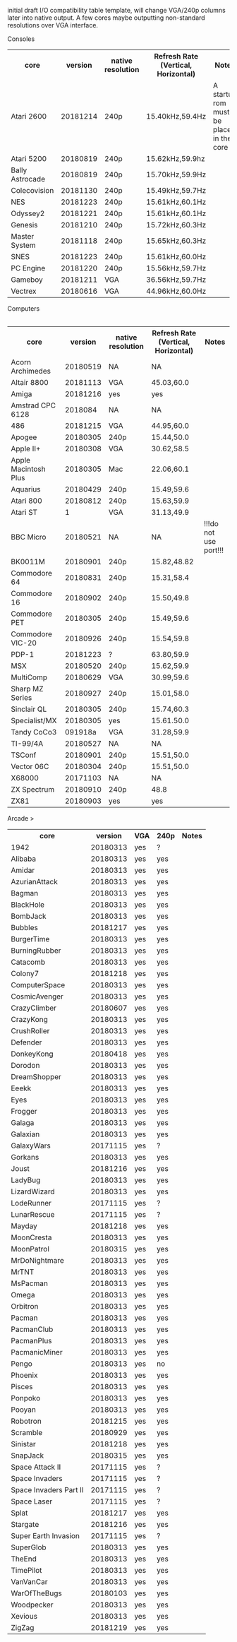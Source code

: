 initial draft I/O compatibility table template, will change VGA/240p columns later into native output.  A few cores maybe outputting non-standard resolutions over VGA interface.


Consoles
<table><tr><th>core</th><th>version</th><th>native resolution</th><th>Refresh Rate (Vertical, Horizontal)</th><th>Notes</th></tr>
<tr><td>Atari 2600</td><td>20181214</td><td>240p</td><td>15.40kHz,59.4Hz</td><td>A startup rom must be placed in the core</td></tr>
<tr><td>Atari 5200</td><td>20180819</td><td>240p</td><td>15.62kHz,59.9hz</td><td></td></tr>
<tr><td>Bally Astrocade</td><td>20180819</td><td>240p</td><td>15.70kHz,59.9Hz</td><td></td></tr>
<tr><td>Colecovision</td><td>20181130</td><td>240p</td><td>15.49kHz,59.7Hz</td><td></td></tr>
<tr><td>NES</td><td>20181223</td><td>240p</td><td>15.61kHz,60.1Hz</td><td></td></tr>
<tr><td>Odyssey2</td><td>20181221</td><td>240p</td><td>15.61kHz,60.1Hz</td><td></td></tr>
<tr><td>Genesis</td><td>20181210</td><td>240p</td><td>15.72kHz,60.3Hz</td><td></td></tr>
<tr><td>Master System</td><td>20181118</td><td>240p</td><td>15.65kHz,60.3Hz</td><td></td></tr>
<tr><td>SNES</td><td>20181223</td><td>240p</td><td>15.61kHz,60.0Hz</td><td></td></tr>
<tr><td>PC Engine</td><td>20181220</td><td>240p</td><td>15.56kHz,59.7Hz</td><td></td></tr>
<tr><td>Gameboy</td><td>20181211</td><td>VGA</td><td>36.56kHz,59.7Hz</td><td></td></tr>
<tr><td>Vectrex</td><td>20180616</td><td>VGA</td><td>44.96kHz,60.0Hz</td><td></td></tr>
</table>
Computers
<table>
<table><tr><th>core</th><th>version</th><th>native resolution</th><th>Refresh Rate (Vertical, Horizontal)</th><th>Notes</th></tr>
<tr><td>Acorn Archimedes</td><td>20180519</td><td>NA</td><td>NA</td><td></td></tr>
<tr><td>Altair 8800</td><td>20181113</td><td>VGA</td><td>45.03,60.0</td><td></td></tr>
<tr><td>Amiga</td><td>20181216</td><td>yes</td><td>yes</td><td></td></tr>
<tr><td>Amstrad CPC 6128</td><td>2018084</td><td>NA</td><td>NA</td><td></td></tr>
<tr><td>486</td><td>20181215</td><td>VGA</td><td>44.95,60.0</td><td></td></tr>
<tr><td>Apogee</td><td>20180305</td><td>240p</td><td>15.44,50.0</td><td></td></tr>
<tr><td>Apple II+</td><td>20180308</td><td>VGA</td><td>30.62,58.5</td><td></td></tr>
<tr><td>Apple Macintosh Plus</td><td>20180305</td><td>Mac</td><td>22.06,60.1</td><td></td></tr>
<tr><td>Aquarius</td><td>20180429</td><td>240p</td><td>15.49,59.6</td><td></td></tr>
<tr><td>Atari 800</td><td>20180812</td><td>240p</td><td>15.63,59.9</td><td></td></tr>
<tr><td>Atari ST</td><td>1</td><td>VGA</td><td>31.13,49.9</td><td></td></tr>
<tr><td>BBC Micro</td><td>20180521</td><td>NA</td><td>NA</td><td>!!!do not use port!!!</td></tr>
<tr><td>BK0011M</td><td>20180901</td><td>240p</td><td>15.82,48.82</td><td></td></tr>
<tr><td>Commodore 64</td><td>20180831</td><td>240p</td><td>15.31,58.4</td><td></td></tr>
<tr><td>Commodore 16</td><td>20180902</td><td>240p</td><td>15.50,49.8</td><td></td></tr>
<tr><td>Commodore PET</td><td>20180305</td><td>240p</td><td>15.49,59.6</td><td></td></tr>
<tr><td>Commodore VIC-20</td><td>20180926</td><td>240p</td><td>15.54,59.8</td><td></td></tr>
<tr><td>PDP-1</td><td>20181223</td><td>?</td><td>63.80,59.9</td><td></td></tr>
<tr><td>MSX</td><td>20180520</td><td>240p</td><td>15.62,59.9</td><td></td></tr>
<tr><td>MultiComp</td><td>20180629</td><td>VGA</td><td>30.99,59.6</td><td></td></tr>
<tr><td>Sharp MZ Series</td><td>20180927</td><td>240p</td><td>15.01,58.0</td><td></td></tr>
<tr><td>Sinclair QL</td><td>20180305</td><td>240p</td><td>15.74,60.3</td><td></td></tr>
<tr><td>Specialist/MX</td><td>20180305</td><td>yes</td><td>15.61.50.0</td><td></td></tr>
<tr><td>Tandy CoCo3</td><td>091918a</td><td>VGA</td><td>31.28,59.9</td><td></td></tr>
<tr><td>TI-99/4A</td><td>20180527</td><td>NA</td><td>NA</td><td></td></tr>
<tr><td>TSConf</td><td>20180901</td><td>240p</td><td>15.51,50.0</td><td></td></tr>
<tr><td>Vector 06C</td><td>20180304</td><td>240p</td><td>15.51,50.0</td><td></td></tr>
<tr><td>X68000</td><td>20171103</td><td>NA</td><td>NA</td><td></td></tr>
<tr><td>ZX Spectrum</td><td>20180910</td><td>240p</td><td>48.8</td><td></td></tr>
<tr><td>ZX81</td><td>20180903</td><td>yes</td><td>yes</td><td></td></tr>
</table>
Arcade
<table>
<tr><th>core</th><th>version</th><th>VGA</th><th>240p</th><th>Notes</th></tr>
<tr><td>1942</td><td>20180313</td><td>yes</td><td>?</td><td></td></tr>
<tr><td>Alibaba</td><td>20180313</td><td>yes</td><td>yes</td><td></td></tr>
<tr><td>Amidar</td><td>20180313</td><td>yes</td><td>yes</td><td></td></tr>
<tr><td>AzurianAttack</td><td>20180313</td><td>yes</td><td>yes</td><td></td></tr>
<tr><td>Bagman</td><td>20180313</td><td>yes</td><td>yes</td><td></td></tr>
<tr><td>BlackHole</td><td>20180313</td><td>yes</td><td>yes</td><td></td></tr>
<tr><td>BombJack</td><td>20180313</td><td>yes</td><td>yes</td><td></td></tr>
<tr><td>Bubbles</td><td>20181217</td><td>yes</td><td>yes</td><td></td></tr>
<tr><td>BurgerTime</td><td>20180313</td><td>yes</td><td>yes</td><td></td></tr>
<tr><td>BurningRubber</td><td>20180313</td><td>yes</td><td>yes</td><td></td></tr>
<tr><td>Catacomb</td><td>20180313</td><td>yes</td><td>yes</td><td></td></tr>
<tr><td>Colony7</td><td>20181218</td><td>yes</td><td>yes</td><td></td></tr>
<tr><td>ComputerSpace</td><td>20180313</td><td>yes</td><td>yes</td><td></td></tr>
<tr><td>CosmicAvenger</td><td>20180313</td><td>yes</td><td>yes</td><td></td></tr>
<tr><td>CrazyClimber</td><td>20180607</td><td>yes</td><td>yes</td><td></td></tr>
<tr><td>CrazyKong</td><td>20180313</td><td>yes</td><td>yes</td><td></td></tr>
<tr><td>CrushRoller</td><td>20180313</td><td>yes</td><td>yes</td><td></td></tr>
<tr><td>Defender</td><td>20180313</td><td>yes</td><td>yes</td><td></td></tr>
<tr><td>DonkeyKong</td><td>20180418</td><td>yes</td><td>yes</td><td></td></tr>
<tr><td>Dorodon</td><td>20180313</td><td>yes</td><td>yes</td><td></td></tr>
<tr><td>DreamShopper</td><td>20180313</td><td>yes</td><td>yes</td><td></td></tr>
<tr><td>Eeekk</td><td>20180313</td><td>yes</td><td>yes</td><td></td></tr>
<tr><td>Eyes</td><td>20180313</td><td>yes</td><td>yes</td><td></td></tr>
<tr><td>Frogger</td><td>20180313</td><td>yes</td><td>yes</td><td></td></tr>
<tr><td>Galaga</td><td>20180313</td><td>yes</td><td>yes</td><td></td></tr>
<tr><td>Galaxian</td><td>20180313</td><td>yes</td><td>yes</td><td></td></tr>
<tr><td>GalaxyWars</td><td>20171115</td><td>yes</td><td>?</td><td></td></tr>
<tr><td>Gorkans</td><td>20180313</td><td>yes</td><td>yes</td><td></td></tr>
<tr><td>Joust</td><td>20181216</td><td>yes</td><td>yes</td><td></td></tr>
<tr><td>LadyBug</td><td>20180313</td><td>yes</td><td>yes</td><td></td></tr>
<tr><td>LizardWizard</td><td>20180313</td><td>yes</td><td>yes</td><td></td></tr>
<tr><td>LodeRunner</td><td>20171115</td><td>yes</td><td>?</td><td></td></tr>
<tr><td>LunarRescue</td><td>20171115</td><td>yes</td><td>?</td><td></td></tr>
<tr><td>Mayday</td><td>20181218</td><td>yes</td><td>yes</td><td></td></tr>
<tr><td>MoonCresta</td><td>20180313</td><td>yes</td><td>yes</td><td></td></tr>
<tr><td>MoonPatrol</td><td>20180315</td><td>yes</td><td>yes</td><td></td></tr>
<tr><td>MrDoNightmare</td><td>20180313</td><td>yes</td><td>yes</td><td></td></tr>
<tr><td>MrTNT</td><td>20180313</td><td>yes</td><td>yes</td><td></td></tr>
<tr><td>MsPacman</td><td>20180313</td><td>yes</td><td>yes</td><td></td></tr>
<tr><td>Omega</td><td>20180313</td><td>yes</td><td>yes</td><td></td></tr>
<tr><td>Orbitron</td><td>20180313</td><td>yes</td><td>yes</td><td></td></tr>
<tr><td>Pacman</td><td>20180313</td><td>yes</td><td>yes</td><td></td></tr>
<tr><td>PacmanClub</td><td>20180313</td><td>yes</td><td>yes</td><td></td></tr>
<tr><td>PacmanPlus</td><td>20180313</td><td>yes</td><td>yes</td><td></td></tr>
<tr><td>PacmanicMiner</td><td>20180313</td><td>yes</td><td>yes</td><td></td></tr>>
<tr><td>Pengo</td><td>20180313</td><td>yes</td><td>no</td><td></td></tr>
<tr><td>Phoenix</td><td>20180313</td><td>yes</td><td>yes</td><td></td></tr>
<tr><td>Pisces</td><td>20180313</td><td>yes</td><td>yes</td><td></td></tr>
<tr><td>Ponpoko</td><td>20180313</td><td>yes</td><td>yes</td><td></td></tr>
<tr><td>Pooyan</td><td>20180313</td><td>yes</td><td>yes</td><td></td></tr>
<tr><td>Robotron</td><td>20181215</td><td>yes</td><td>yes</td><td></td></tr>
<tr><td>Scramble</td><td>20180929</td><td>yes</td><td>yes</td><td></td></tr>
<tr><td>Sinistar</td><td>20181218</td><td>yes</td><td>yes</td><td></td></tr>
<tr><td>SnapJack</td><td>20180315</td><td>yes</td><td>yes</td><td></td></tr>
<tr><td>Space Attack II</td><td>20171115</td><td>yes</td><td>?</td><td></td></tr>
<tr><td>Space Invaders</td><td>20171115</td><td>yes</td><td>?</td><td></td></tr>
<tr><td>Space Invaders Part II</td><td>20171115</td><td>yes</td><td>?</td><td></td></tr>
<tr><td>Space Laser</td><td>20171115</td><td>yes</td><td>?</td><td></td></tr>
<tr><td>Splat</td><td>20181217</td><td>yes</td><td>yes</td><td></td></tr>
<tr><td>Stargate</td><td>20181216</td><td>yes</td><td>yes</td><td></td></tr>
<tr><td>Super Earth Invasion</td><td>20171115</td><td>yes</td><td>?</td><td></td></tr>
<tr><td>SuperGlob</td><td>20180313</td><td>yes</td><td>yes</td><td></td></tr>
<tr><td>TheEnd</td><td>20180313</td><td>yes</td><td>yes</td><td></td></tr>
<tr><td>TimePilot</td><td>20180313</td><td>yes</td><td>yes</td><td></td></tr>
<tr><td>VanVanCar</td><td>20180313</td><td>yes</td><td>yes</td><td></td></tr>
<tr><td>WarOfTheBugs</td><td>20180103</td><td>yes</td><td>yes</td><td></td></tr>
<tr><td>Woodpecker</td><td>20180313</td><td>yes</td><td>yes</td><td></td></tr>
<tr><td>Xevious</td><td>20180313</td><td>yes</td><td>yes</td><td></td></tr>
<tr><td>ZigZag</td><td>20181219</td><td>yes</td><td>yes</td><td></td></tr>
</table>






